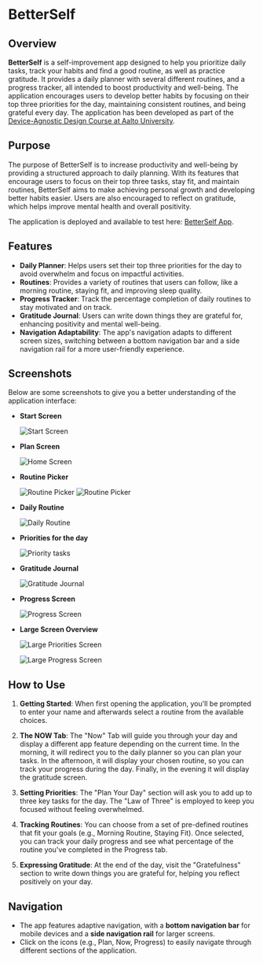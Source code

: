 # BetterSelf

## Overview

**BetterSelf** is a self-improvement app designed to help you prioritize daily tasks, track your habits and find a good routine, as well as practice gratitude. It provides a daily planner with several different routines, and a progress tracker, all intended to boost productivity and well-being. The application encourages users to develop better habits by focusing on their top three priorities for the day, maintaining consistent routines, and being grateful every day. The application has been developed as part of the [Device-Agnostic Design Course at Aalto University](https://fitech101.aalto.fi/courses/device-agnostic-design/).

## Purpose

The purpose of BetterSelf is to increase productivity and well-being by providing a structured approach to daily planning. With its features that encourage users to focus on their top three tasks, stay fit, and maintain routines, BetterSelf aims to make achieving personal growth and developing better habits easier. Users are also encouraged to reflect on gratitude, which helps improve mental health and overall positivity.

The application is deployed and available to test here: [BetterSelf App](https://kristinatodorova.github.io/).

## Features

- **Daily Planner**: Helps users set their top three priorities for the day to avoid overwhelm and focus on impactful activities.
- **Routines**: Provides a variety of routines that users can follow, like a morning routine, staying fit, and improving sleep quality.
- **Progress Tracker**: Track the percentage completion of daily routines to stay motivated and on track.
- **Gratitude Journal**: Users can write down things they are grateful for, enhancing positivity and mental well-being.
- **Navigation Adaptability**: The app's navigation adapts to different screen sizes, switching between a bottom navigation bar and a side navigation rail for a more user-friendly experience.

## Screenshots

Below are some screenshots to give you a better understanding of the application interface:

- **Start Screen**

  ![Start Screen](assets/start.png)

- **Plan Screen**

  ![Home Screen](assets/plan.png)

- **Routine Picker**

  ![Routine Picker](assets/routines.png) 
  ![Routine Picker](assets/routines_detailed.png)

- **Daily Routine**

  ![Daily Routine](assets/dailyroutine.png)

- **Priorities for the day**

  ![Priority tasks](assets/priorities.png) 

- **Gratitude Journal**

  ![Gratitude Journal](assets/gratefulness.png)

- **Progress Screen**

  ![Progress Screen](assets/progress.png)

- **Large Screen Overview**

  ![Large Priorities Screen](assets/largescreen.png)
  
  ![Large Progress Screen](assets/progress_ls.png)


## How to Use

1. **Getting Started**: When first opening the application, you'll be prompted to enter your name and afterwards select a routine from the available choices.

2. **The NOW Tab**: The "Now" Tab will guide you through your day and display a different app feature depending on the current time. In the morning, it will redirect you to the daily planner so you can plan your tasks. In the afternoon, it will display your chosen routine, so you can track your progress during the day. Finally, in the evening it will display the gratitude screen.

3. **Setting Priorities**: The "Plan Your Day" section will ask you to add up to three key tasks for the day. The "Law of Three" is employed to keep you focused without feeling overwhelmed.

4. **Tracking Routines**: You can choose from a set of pre-defined routines that fit your goals (e.g., Morning Routine, Staying Fit). Once selected, you can track your daily progress and see what percentage of the routine you've completed in the Progress tab.

5. **Expressing Gratitude**: At the end of the day, visit the "Gratefulness" section to write down things you are grateful for, helping you reflect positively on your day.

## Navigation

- The app features adaptive navigation, with a **bottom navigation bar** for mobile devices and a **side navigation rail** for larger screens.
- Click on the icons (e.g., Plan, Now, Progress) to easily navigate through different sections of the application.
